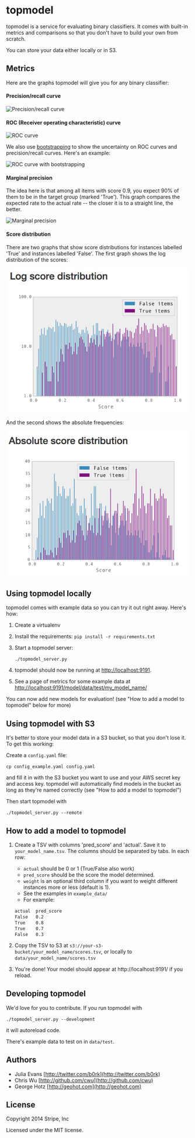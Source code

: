 topmodel
========

topmodel is a service for evaluating binary classifiers. It comes with built-in
metrics and comparisons so that you don't have to build your own from scratch.

You can store your data either locally or in S3.

## Metrics

Here are the graphs topmodel will give you for any binary classifier:

#### Precision/recall curve

![Precision/recall curve](http://i.imgur.com/h2aOeS5.png)

#### ROC (Receiver operating characteristic) curve

![ROC curve](http://i.imgur.com/tunfpcu.png)

We also use
[bootstrapping](http://en.wikipedia.org/wiki/Bootstrapping_%28statistics%29#Methods_for_bootstrap_confidence_intervals)
to show the uncertainty on ROC curves and precision/recall curves. Here's an
example:

![ROC curve with bootstrapping](http://i.imgur.com/dc21r9j.png)

#### Marginal precision

The idea here is that among all items with score 0.9, you expect 90% of them to
be in the target group (marked 'True'). This graph compares the expected rate
to the actual rate -- the closer it is to a straight line, the better.

![Marginal precision](http://i.imgur.com/yeqpD8A.png)


#### Score distribution

There are two graphs that show score distributions for instances
labelled 'True' and instances labelled 'False'. The first graph shows the
log distribution of the scores:

![Log score frequencies](logscores.png)

And the second shows the absolute frequencies:

![Absolute score frequencies](absolutescores.png)

## Using topmodel locally

topmodel comes with example data so you can try it out right away. Here's how:

1. Create a virtualenv
1. Install the requirements: `pip install -r requirements.txt`
2. Start a topmodel server:

    ```
    ./topmodel_server.py
    ```
1. topmodel should now be running at [http://localhost:9191](http://localhost:9191).
1. See a page of metrics for some example data at [http://localhost:9191/model/data/test/my_model_name/](http://localhost:9191/model/data/test/my_model_name/)

You can now add new models for evaluation! (see "How to add a model to topmodel" below for more)

## Using topmodel with S3

It's better to store your model data in a S3 bucket, so that you don't lose it. To get this working:

Create a `config.yaml` file:

```
cp config_example.yaml config.yaml
```

and fill it in with the S3 bucket you want to use and your AWS secret key and
access key. topmodel will automatically find models in the bucket as long as
they're named correctly (see "How to add a model to topmodel")

Then start topmodel with

```
./topmodel_server.py --remote
```

## How to add a model to topmodel

1. Create a TSV with columns 'pred_score' and 'actual'. Save it to `your_model_name.tsv`. The columns should be separated by tabs. In each row:
   * `actual` should be 0 or 1 (True/False also work)
   * `pred_score` should be the score the model determined.
   * `weight` is an optional third column if you want to weight different instances more or less (default is 1).
   * See the examples in `example_data/`
   * For example:

    ```
    actual	pred_score
    False	0.2
    True	0.8
    True	0.7
    False	0.3
    ```

2. Copy the TSV to S3 at `s3://your-s3-bucket/your_model_name/scores.tsv`, or locally to `data/your_model_name/scores.tsv`
3. You're done! Your model should appear at http://localhost:9191/ if you reload.

## Developing topmodel

We'd love for you to contribute. If you run topmodel with

```
./topmodel_server.py --development
```

it will autoreload code.

There's example data to test on in `data/test`.


## Authors

* Julia Evans [http://twitter.com/b0rk](http://twitter.com/b0rk)
* Chris Wu [http://github.com/cwu](http://github.com/cwu)
* George Hotz [http://geohot.com](http://geohot.com)

## License

Copyright 2014 Stripe, Inc

Licensed under the MIT license.
